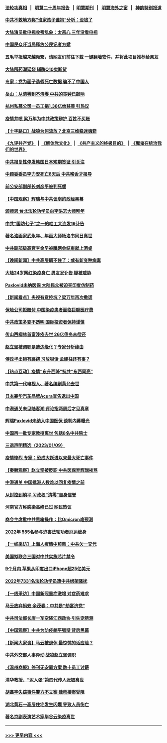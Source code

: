 #### [法轮功真相](https://github.com/gfw-breaker/truth/blob/master/README.md?t=0) &nbsp;&nbsp;|&nbsp;&nbsp; [明慧二十周年报告](https://github.com/gfw-breaker/mh-reports/blob/master/README.md?t=0) &nbsp;&nbsp;|&nbsp;&nbsp;[明慧期刊](https://github.com/gfw-breaker/mh-qikan) &nbsp;&nbsp;|&nbsp;&nbsp; [明慧海外之窗](https://github.com/gfw-breaker/mh-news/blob/master/README.md?t=0) &nbsp;&nbsp;|&nbsp;&nbsp; [神韵特别报道](https://github.com/gfw-breaker/mh-news/blob/master/shenyun.md?t=0)
#### [中共不救地方称“谁家孩子谁抱”分析：没钱了](../pages/nsc413/n13903927.md?t=01110643) 
#### [大陆演员批电视收费乱象：太恶心 三年没看电视](../pages/nsc413/n13904016.md?t=01110643) 
#### [中国民众吁当局释放公民记者方斌](../pages/nsc413/n13903947.md?t=01110643) 
#### 五毛举报越来越频繁，请网友们前往下载 [一键翻墙软件](https://github.com/gfw-breaker/ssr-accounts)，并将此项目推荐给亲友
#### [大陆囤药潮延烧 辅酶Q10卖断货](../pages/nsc413/n13903949.md?t=01110643) 
#### [专家：党为面子造假死亡数据 骗不了中国人](../pages/nsc413/n13903998.md?t=01110643) 
#### [岳山：从清零到不清零 中共的丧钟已敲响](../pages/nsc413/n13903888.md?t=01110643) 
#### [杭州私募公司一员工捐1.38亿给慈善 引热议](../pages/nsc413/n13903893.md?t=01110643) 
#### [疫情井喷 梁万年为中共政策辩护 百姓不买账](../pages/nsc413/n13903176.md?t=01110643) 
#### [【十字路口】战狼为何流放？北京三维稳迷魂箭](../pages/nsc413/n13903898.md?t=01110643) 
#### [《九评共产党》](https://github.com/begood0513/9ping.md/blob/master/README.md) &nbsp;|&nbsp; [《解体党文化》](../../../../jtdwh.md/blob/master/README.md)  &nbsp;|&nbsp; [《共产主义的终极目的》](../../../../gczydzjmd.md/blob/master/README.md) &nbsp;|&nbsp; [《魔鬼在统治我们的世界》](../../../../mgztzwmdsj.md/blob/master/README.md) 
#### [中共报复性停发韩国日本短期签证 引关注](../pages/nsc413/n13903931.md?t=01110643) 
#### [中顾委委员李力安死亡8天后 中共喉舌才报导](../pages/nsc413/n13903805.md?t=01110643) 
#### [前公安部副部长刘彦平被判死缓](../pages/nsc413/n13903746.md?t=01110643) 
#### [【中国观察】辉瑞与中共谈崩的政经黑幕](../pages/nsc413/n13903624.md?t=01110643) 
#### [颂师恩 台北法轮功学员向李洪志大师拜年](../pages/nsc413/n13902399.md?t=01110643) 
#### [中共“国防七子”之一的哈工大连发19讣告](../pages/nsc413/n13903696.md?t=01110643) 
#### [著名油画家武永年、年画大师杨洛书同日离世](../pages/nsc413/n13903652.md?t=01110643) 
#### [中共副部级高官李金早被曝两会结束就上酒桌](../pages/nsc413/n13903648.md?t=01110643) 
#### [【晚间新闻】中共高层瞒不住了：或有新变种病毒](../pages/nsc413/n13903723.md?t=01110643) 
#### [大陆24岁网红染疫身亡 男友发讣告 疑被威胁](../pages/nsc413/n13903532.md?t=01110643) 
#### [Paxlovid未纳医保 大陆民众被迫买印度仿制药](../pages/nsc413/n13903629.md?t=01110643) 
#### [【新闻看点】央视有意挖坑？梁万年再次撒谎](../pages/nsc413/n13903400.md?t=01110643) 
#### [保险公司拒赔付 中国染疫患者面临巨额医疗费](../pages/nsc413/n13903564.md?t=01110643) 
#### [中共政策多变不透明 国际投资者保持谨慎](../pages/nsc413/n13903347.md?t=01110643) 
#### [传山西柳林首富涉疫去世 26亿债务未偿还](../pages/nsc413/n13903453.md?t=01110643) 
#### [赵立坚被调职是遭边缘化？专家分析缘由](../pages/nsc413/n13903383.md?t=01110643) 
#### [傅政华出镜有蹊跷 习放狠话 孟建柱还有事？](../pages/nsc413/n13903231.md?t=01110643) 
#### [【热点互动】疫情“东升西降”抗共“东西同亮”](../pages/nsc413/n13903430.md?t=01110643) 
#### [中共第一代电视人、著名编剧黄允去世](../pages/nsc413/n13903462.md?t=01110643) 
#### [日本豪华汽车品牌Acura宣告退出中国](../pages/nsc413/n13903327.md?t=01110643) 
#### [中港通关未见陆客潮 评论指两周后才见真章](../pages/nsc413/n13903502.md?t=01110643) 
#### [辉瑞Paxlovid未纳入中国医保 谈判内幕曝光](../pages/nsc413/n13900221.md?t=01110643) 
#### [中国再一批专家教授离世 包括8名中共院士](../pages/nsc413/n13903436.md?t=01110643) 
#### [三退声明精选（2023/01/09）](../pages/nsc413/n13903488.md?t=01110643) 
#### [疫情惨烈 专家：恐成大跃进以来最大死亡事件](../pages/nsc413/n13903372.md?t=01110643) 
#### [【秦鹏观察】赵立坚被贬职 中共医保弃辉瑞挨骂](../pages/nsc413/n13903403.md?t=01110643) 
#### [中港通关 中国抵港人数难以回复疫情之前](../pages/nsc413/n13903410.md?t=01110643) 
#### [从封控到躺平 习政权“清零”自身信誉](../pages/nsc413/n13902678.md?t=01110643) 
#### [河南官方称感染高峰已过 网民热议](../pages/nsc413/n13903309.md?t=01110643) 
#### [商会主席批中共黑箱操作：比Omicron难预测](../pages/nsc413/n13903321.md?t=01110643) 
#### [2022年 555名参与迫害法轮功者厄运缠身](../pages/nsc413/n13903134.md?t=01110643) 
#### [【一线采访】上海人疫情中煎熬：中共欠一交代](../pages/nsc413/n13903042.md?t=01110643) 
#### [美国拟联合三国对中共实施芯片禁令](../pages/nsc413/n13903308.md?t=01110643) 
#### [9个月内 苹果从印度出口iPhone超25亿美元](../pages/nsc413/n13903220.md?t=01110643) 
#### [2022年7331名法轮功学员遭中共绑架骚扰](../pages/nsc413/n13901725.md?t=01110643) 
#### [【一线采访】中国新冠重症激增 对症药难求](../pages/nsc413/n13903039.md?t=01110643) 
#### [马云放弃蚂蚁 余茂春：中共是“劫富济党”](../pages/nsc413/n13903238.md?t=01110643) 
#### [中共司法部长唐一军空降江西政协 引失宠猜测](../pages/nsc413/n13902929.md?t=01110643) 
#### [【中国观察】中共为防疫躺平强辩 背后黑幕](../pages/nsc413/n13903089.md?t=01110643) 
#### [【新闻大家谈】马云被退休 最惊怵的话应验？](../pages/nsc413/n13903207.md?t=01110643) 
#### [中共外交部人事异动 战狼赵立坚调职](../pages/nsc413/n13903135.md?t=01110643) 
#### [《温州商报》停刊无安置方案 数十员工讨薪](../pages/nsc413/n13903075.md?t=01110643) 
#### [清华教授、“泥人张”第四代传人张锠离世](../pages/nsc413/n13903080.md?t=01110643) 
#### [胡鑫宇失踪事件警方不立案 律师接案受阻](../pages/nsc413/n13902696.md?t=01110643) 
#### [湖北黄石一高层住宅发生闪爆 导致人员伤亡](../pages/nsc413/n13903021.md?t=01110643) 
#### [著名京剧表演艺术家毕谷云染疫离世](../pages/nsc413/n13902967.md?t=01110643) 

----
#### [ >>> 更早内容 <<< ](../indexes/nsc413-earlier.md)
